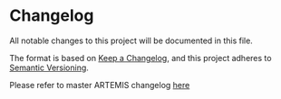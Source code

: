# Changelog

All notable changes to this project will be documented in this file.

The format is based on [Keep a Changelog](https://keepachangelog.com/en/1.0.0/),
and this project adheres to [Semantic Versioning](https://semver.org/spec/v2.0.0.html).

Please refer to master ARTEMIS changelog [here](https://github.com/FORTH-ICS-INSPIRE/artemis/blob/master/docs/changelog.md)
